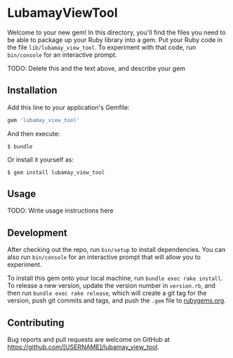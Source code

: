 # LubamayViewTool

Welcome to your new gem! In this directory, you'll find the files you need to be able to package up your Ruby library into a gem. Put your Ruby code in the file `lib/lubamay_view_tool`. To experiment with that code, run `bin/console` for an interactive prompt.

TODO: Delete this and the text above, and describe your gem

## Installation

Add this line to your application's Gemfile:

```ruby
gem 'lubamay_view_tool'
```

And then execute:

    $ bundle

Or install it yourself as:

    $ gem install lubamay_view_tool

## Usage

TODO: Write usage instructions here

## Development

After checking out the repo, run `bin/setup` to install dependencies. You can also run `bin/console` for an interactive prompt that will allow you to experiment.

To install this gem onto your local machine, run `bundle exec rake install`. To release a new version, update the version number in `version.rb`, and then run `bundle exec rake release`, which will create a git tag for the version, push git commits and tags, and push the `.gem` file to [rubygems.org](https://rubygems.org).

## Contributing

Bug reports and pull requests are welcome on GitHub at https://github.com/[USERNAME]/lubamay_view_tool.

